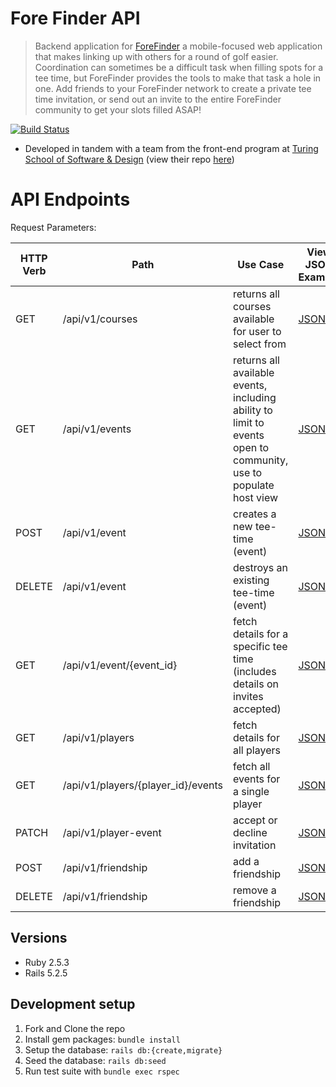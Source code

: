 # Fore Finder API
> Backend application for [ForeFinder](https://forefinder.herokuapp.com/dashboard) a mobile-focused web application that makes linking up with others for a round of golf easier. Coordination can sometimes be a difficult task when filling spots for a tee time, but ForeFinder provides the tools to make that task a hole in one. Add friends to your ForeFinder network to create a private tee time invitation, or send out an invite to the entire ForeFinder community to get your slots filled ASAP!

[![Build Status][travis-image]][travis-url]
- Developed in tandem with a team from the front-end program at [Turing School of Software & Design](https://turing.edu/) (view their repo [here](https://github.com/foreFinder/fore-finder-fe))

# API Endpoints
Request Parameters:

| HTTP Verb | Path | Use Case | View JSON Example |
| --- | --- | --- | --- |
| GET | /api/v1/courses | returns all courses available for user to select from | [JSON](https://github.com/foreFinder/fore-finder-be/blob/main/API_contract.md#get-all-courses-detail)
| GET | /api/v1/events | returns all available events, including ability to limit to events open to community, use to populate host view | [JSON](https://github.com/foreFinder/fore-finder-be/blob/main/API_contract.md#get-all-events)
| POST | /api/v1/event | creates a new tee-time (event) |[JSON](https://github.com/foreFinder/fore-finder-be/blob/main/API_contract.md#post-host--add-tee-time)
| DELETE | /api/v1/event | destroys an existing tee-time (event) |[JSON](https://github.com/foreFinder/fore-finder-be/blob/main/API_contract.md#delete-single-event)
| GET | /api/v1/event/{event_id} | fetch details for a specific tee time (includes details on invites accepted) |[JSON](https://github.com/foreFinder/fore-finder-be/blob/main/API_contract.md#get-single-event)
| GET  | /api/v1/players | fetch details for all players |[JSON](https://github.com/foreFinder/fore-finder-be/blob/main/API_contract.md#get-all-player-details)
| GET | /api/v1/players/{player_id}/events | fetch all events for a single player |[JSON](https://github.com/foreFinder/fore-finder-be/blob/main/API_contract.md#get-all-events-for-single-player)
| PATCH | /api/v1/player-event | accept or decline invitation |[JSON](https://github.com/foreFinder/fore-finder-be/blob/main/API_contract.md#get-all-events-for-single-player)
| POST | /api/v1/friendship | add a friendship |[JSON](https://github.com/foreFinder/fore-finder-be/blob/main/API_contract.md#resource-url-8)
| DELETE | /api/v1/friendship | remove a friendship |[JSON](https://github.com/foreFinder/fore-finder-be/blob/main/API_contract.md#delete-remove-friendship)


## Versions
- Ruby 2.5.3
- Rails 5.2.5


## Development setup

1. Fork and Clone the repo
2. Install gem packages: `bundle install`
3. Setup the database: `rails db:{create,migrate}`
4. Seed the database: `rails db:seed`
5. Run test suite with `bundle exec rspec`

<!-- Markdown link & img dfn's -->  
[travis-image]: https://img.shields.io/travis/dbader/node-datadog-metrics/master.svg?style=flat-square
[travis-url]: https://travis-ci.com/github/foreFinder
